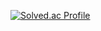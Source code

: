[![Solved.ac Profile](http://mazassumnida.wtf/api/v2/generate_badge?boj=fogvhdooz)](https://solved.ac/fogvhdooz/)


 
